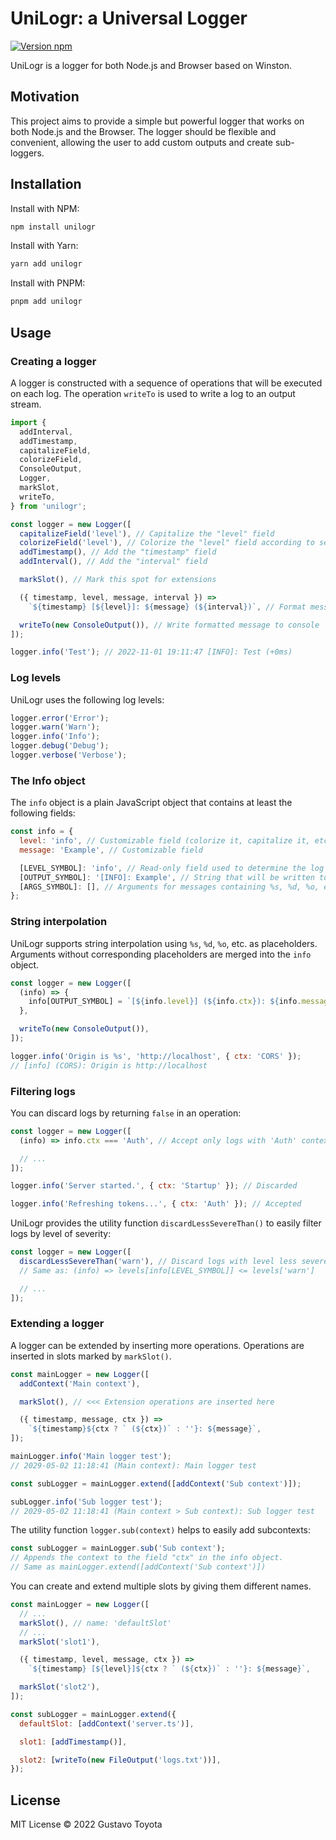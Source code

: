 # UniLogr: a Universal Logger

[![Version npm](https://img.shields.io/npm/v/unilogr.svg?logo=npm)](https://www.npmjs.com/package/unilogr)

UniLogr is a logger for both Node.js and Browser based on Winston.

## Motivation

This project aims to provide a simple but powerful logger that works on both Node.js and the Browser.
The logger should be flexible and convenient, allowing the user to add custom outputs and create sub-loggers.

## Installation

Install with NPM:

```bash
npm install unilogr
```

Install with Yarn:

```bash
yarn add unilogr
```

Install with PNPM:

```bash
pnpm add unilogr
```

## Usage

### Creating a logger

A logger is constructed with a sequence of operations that will be executed on each log.
The operation `writeTo` is used to write a log to an output stream.

```js
import {
  addInterval,
  addTimestamp,
  capitalizeField,
  colorizeField,
  ConsoleOutput,
  Logger,
  markSlot,
  writeTo,
} from 'unilogr';

const logger = new Logger([
  capitalizeField('level'), // Capitalize the "level" field
  colorizeField('level'), // Colorize the "level" field according to severity
  addTimestamp(), // Add the "timestamp" field
  addInterval(), // Add the "interval" field

  markSlot(), // Mark this spot for extensions

  ({ timestamp, level, message, interval }) =>
    `${timestamp} [${level}]: ${message} (${interval})`, // Format message

  writeTo(new ConsoleOutput()), // Write formatted message to console
]);

logger.info('Test'); // 2022-11-01 19:11:47 [INFO]: Test (+0ms)
```

### Log levels

UniLogr uses the following log levels:

```js
logger.error('Error');
logger.warn('Warn');
logger.info('Info');
logger.debug('Debug');
logger.verbose('Verbose');
```

### The Info object

The `info` object is a plain JavaScript object that contains at least the following fields:

```js
const info = {
  level: 'info', // Customizable field (colorize it, capitalize it, etc.)
  message: 'Example', // Customizable field

  [LEVEL_SYMBOL]: 'info', // Read-only field used to determine the log level
  [OUTPUT_SYMBOL]: '[INFO]: Example', // String that will be written to the output
  [ARGS_SYMBOL]: [], // Arguments for messages containing %s, %d, %o, etc.
};
```

### String interpolation

UniLogr supports string interpolation using `%s`, `%d`, `%o`, etc. as placeholders.
Arguments without corresponding placeholders are merged into the `info` object.

```js
const logger = new Logger([
  (info) => {
    info[OUTPUT_SYMBOL] = `[${info.level}] (${info.ctx}): ${info.message}`;
  },

  writeTo(new ConsoleOutput()),
]);

logger.info('Origin is %s', 'http://localhost', { ctx: 'CORS' });
// [info] (CORS): Origin is http://localhost
```

### Filtering logs

You can discard logs by returning `false` in an operation:

```js
const logger = new Logger([
  (info) => info.ctx === 'Auth', // Accept only logs with 'Auth' context

  // ...
]);

logger.info('Server started.', { ctx: 'Startup' }); // Discarded

logger.info('Refreshing tokens...', { ctx: 'Auth' }); // Accepted
```

UniLogr provides the utility function `discardLessSevereThan()` to easily filter logs by level of severity:

```js
const logger = new Logger([
  discardLessSevereThan('warn'), // Discard logs with level less severe than 'warn'
  // Same as: (info) => levels[info[LEVEL_SYMBOL]] <= levels['warn']

  // ...
]);
```

### Extending a logger

A logger can be extended by inserting more operations.
Operations are inserted in slots marked by `markSlot()`.

```js
const mainLogger = new Logger([
  addContext('Main context'),

  markSlot(), // <<< Extension operations are inserted here

  ({ timestamp, message, ctx }) =>
    `${timestamp}${ctx ? ` (${ctx})` : ''}: ${message}`,
]);

mainLogger.info('Main logger test');
// 2029-05-02 11:18:41 (Main context): Main logger test

const subLogger = mainLogger.extend([addContext('Sub context')]);

subLogger.info('Sub logger test');
// 2029-05-02 11:18:41 (Main context > Sub context): Sub logger test
```

The utility function `logger.sub(context)` helps to easily add subcontexts:

```js
const subLogger = mainLogger.sub('Sub context');
// Appends the context to the field "ctx" in the info object.
// Same as mainLogger.extend([addContext('Sub context')])
```

You can create and extend multiple slots by giving them different names.

```js
const mainLogger = new Logger([
  // ...
  markSlot(), // name: 'defaultSlot'
  // ...
  markSlot('slot1'),

  ({ timestamp, level, message, ctx }) =>
    `${timestamp} [${level}]${ctx ? ` (${ctx})` : ''}: ${message}`,

  markSlot('slot2'),
]);

const subLogger = mainLogger.extend({
  defaultSlot: [addContext('server.ts')],

  slot1: [addTimestamp()],

  slot2: [writeTo(new FileOutput('logs.txt'))],
});
```

## License

MIT License © 2022 Gustavo Toyota
